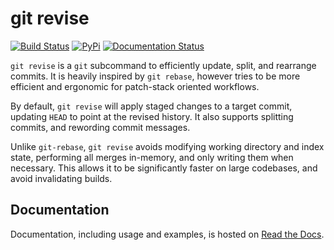 # git revise
[![Build Status](https://travis-ci.org/mystor/git-revise.svg?branch=master)](https://travis-ci.org/mystor/git-revise)
[![PyPi](https://img.shields.io/pypi/v/git-revise.svg)](https://pypi.org/project/git-revise)
[![Documentation Status](https://readthedocs.org/projects/git-revise/badge/?version=latest)](https://git-revise.readthedocs.io/en/latest/?badge=latest)


`git revise` is a `git` subcommand to efficiently update, split, and rearrange
commits. It is heavily inspired by `git rebase`, however tries to be more
efficient and ergonomic for patch-stack oriented workflows.

By default, `git revise` will apply staged changes to a target commit,
updating `HEAD` to point at the revised history. It also supports splitting
commits, and rewording commit messages.

Unlike `git-rebase`, `git revise` avoids modifying working directory and
index state, performing all merges in-memory, and only writing them when
necessary. This allows it to be significantly faster on large codebases, and
avoid invalidating builds.

## Documentation

Documentation, including usage and examples, is hosted on [Read the Docs].

[Read the Docs]: https://git-revise.readthedocs.io/en/latest

